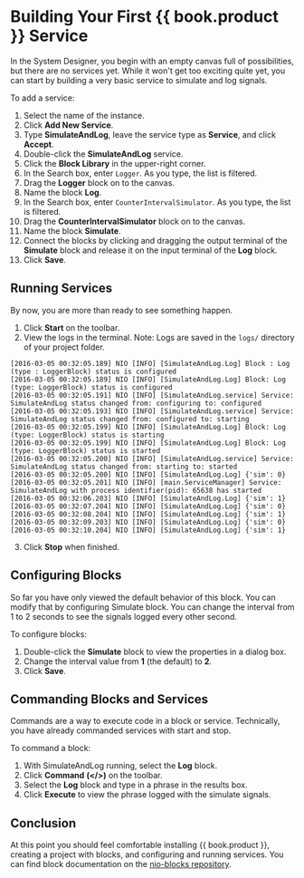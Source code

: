 # Building Your First {{ book.product }} Service

In the System Designer, you begin with an empty canvas full of possibilities, but there are no services yet. While it won't get too exciting quite yet, you can start by building a very basic service to simulate and log signals.

To add a service:

1. Select the name of the instance.
2. Click **Add New Service**. 
3. Type **SimulateAndLog**, leave the service type as **Service**, and click **Accept**.
4. Double-click the **SimulateAndLog** service.
5. Click the **Block Library** in the upper-right corner.
6. In the Search box, enter `Logger`. As you type, the list is filtered.
7. Drag the **Logger** block on to the canvas.
8. Name the block **Log**.
9. In the Search box, enter `CounterIntervalSimulator`. As you type, the list is filtered.
10. Drag the **CounterIntervalSimulator** block on to the canvas.
11. Name the block **Simulate**.
12. Connect the blocks by clicking and dragging the output terminal of the **Simulate** block and release it on the input terminal of the **Log** block.
13. Click **Save**.

## Running Services

By now, you are more than ready to see something happen.

1. Click **Start** on the toolbar.
2. View the logs in the terminal.  Note: Logs are saved in the  `logs/` directory of your project folder.

```
[2016-03-05 00:32:05.189] NIO [INFO] [SimulateAndLog.Log] Block : Log (type : LoggerBlock) status is configured
[2016-03-05 00:32:05.189] NIO [INFO] [SimulateAndLog.Log] Block: Log (type: LoggerBlock) status is configured
[2016-03-05 00:32:05.191] NIO [INFO] [SimulateAndLog.service] Service: SimulateAndLog status changed from: configuring to: configured
[2016-03-05 00:32:05.193] NIO [INFO] [SimulateAndLog.service] Service: SimulateAndLog status changed from: configured to: starting
[2016-03-05 00:32:05.199] NIO [INFO] [SimulateAndLog.Log] Block: Log (type: LoggerBlock) status is starting
[2016-03-05 00:32:05.199] NIO [INFO] [SimulateAndLog.Log] Block: Log (type: LoggerBlock) status is started
[2016-03-05 00:32:05.200] NIO [INFO] [SimulateAndLog.service] Service: SimulateAndLog status changed from: starting to: started
[2016-03-05 00:32:05.200] NIO [INFO] [SimulateAndLog.Log] {'sim': 0}
[2016-03-05 00:32:05.201] NIO [INFO] [main.ServiceManager] Service: SimulateAndLog with process identifier(pid): 65638 has started
[2016-03-05 00:32:06.203] NIO [INFO] [SimulateAndLog.Log] {'sim': 1}
[2016-03-05 00:32:07.204] NIO [INFO] [SimulateAndLog.Log] {'sim': 0}
[2016-03-05 00:32:08.204] NIO [INFO] [SimulateAndLog.Log] {'sim': 1}
[2016-03-05 00:32:09.203] NIO [INFO] [SimulateAndLog.Log] {'sim': 0}
[2016-03-05 00:32:10.204] NIO [INFO] [SimulateAndLog.Log] {'sim': 1}
```

3. Click **Stop** when finished.

## Configuring Blocks

So far you have only viewed the default behavior of this block. You can modify that by configuring Simulate block. You can change the interval from 1 to 2 seconds to see the signals logged every other second.

To configure blocks:
1. Double-click the **Simulate** block to view the properties in a dialog box.
2. Change the interval value from **1** \(the default\) to **2**.
3. Click **Save**.

## Commanding Blocks and Services

Commands are a way to execute code in a block or service. Technically, you have already commanded services with start and stop. 

To command a block:

1. With SimulateAndLog running, select the **Log** block.
2. Click **Command** **(&lt;/&gt;)** on the toolbar.
3. Select the **Log** block and type in a phrase in the results box.
4. Click **Execute** to view the phrase logged with the simulate signals.

## Conclusion

At this point you should feel comfortable installing {{ book.product }}, creating a project with blocks, and configuring and running services. You can find block documentation on the [nio-blocks repository](https://github.com/nio-blocks).
